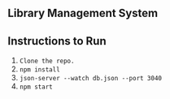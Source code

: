 ## Library Management System
## Instructions to Run
1. `Clone the repo.` 
2. `npm install` 
3. `json-server --watch db.json --port 3040`
4. `npm start`

